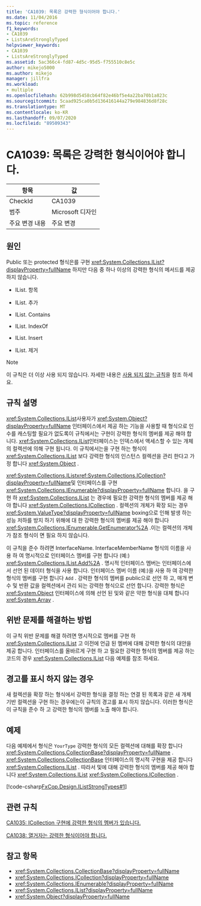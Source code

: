 ```yaml
---
title: 'CA1039: 목록은 강력한 형식이어야 합니다.'
ms.date: 11/04/2016
ms.topic: reference
f1_keywords:
- CA1039
- ListsAreStronglyTyped
helpviewer_keywords:
- CA1039
- ListsAreStronglyTyped
ms.assetid: 5ac366c4-fd87-4d5c-95d5-f755510c8e5c
author: mikejo5000
ms.author: mikejo
manager: jillfra
ms.workload:
- multiple
ms.openlocfilehash: 62b998d5458cb64f82e46bf5e4a22ba70b1a823c
ms.sourcegitcommit: 5caad925ca0b5d136416144a279e984836d8f28c
ms.translationtype: MT
ms.contentlocale: ko-KR
ms.lasthandoff: 09/07/2020
ms.locfileid: "89509343"
---
```

# <a name="ca1039-lists-are-strongly-typed"></a>CA1039: 목록은 강력한 형식이어야 합니다.

|항목|값|
|-|-|
|CheckId|CA1039|
|범주|Microsoft 디자인|
|주요 변경 내용|주요 변경|

## <a name="cause"></a>원인

Public 또는 protected 형식은를 구현 <xref:System.Collections.IList?displayProperty=fullName> 하지만 다음 중 하나 이상의 강력한 형식의 메서드를 제공 하지 않습니다.

- IList. 항목

- IList. 추가

- IList. Contains

- IList. IndexOf

- IList. Insert

- IList. 제거

> [!NOTE]
> 이 규칙은 더 이상 사용 되지 않습니다. 자세한 내용은 [사용 되지 않는 규칙](fxcop-unported-deprecated-rules.md)을 참조 하세요.

## <a name="rule-description"></a>규칙 설명

<xref:System.Collections.IList>사용자가 <xref:System.Object?displayProperty=fullName> 인터페이스에서 제공 하는 기능을 사용할 때 형식으로 인수를 캐스팅할 필요가 없도록이 규칙에서는 구현이 강력한 형식의 멤버를 제공 해야 합니다. <xref:System.Collections.IList>인터페이스는 인덱스에서 액세스할 수 있는 개체의 컬렉션에 의해 구현 됩니다. 이 규칙에서는을 구현 하는 형식이 <xref:System.Collections.IList> 보다 강력한 형식의 인스턴스 컬렉션을 관리 한다고 가정 합니다 <xref:System.Object> .

<xref:System.Collections.IList><xref:System.Collections.ICollection?displayProperty=fullName>및 인터페이스를 구현 <xref:System.Collections.IEnumerable?displayProperty=fullName> 합니다. 을 구현 하 <xref:System.Collections.IList> 는 경우에 필요한 강력한 형식의 멤버를 제공 해야 합니다 <xref:System.Collections.ICollection> . 컬렉션의 개체가 확장 되는 경우 <xref:System.ValueType?displayProperty=fullName> boxing으로 인해 발생 하는 성능 저하를 방지 하기 위해에 대 한 강력한 형식의 멤버를 제공 해야 합니다 <xref:System.Collections.IEnumerable.GetEnumerator%2A> .이는 컬렉션의 개체가 참조 형식이 면 필요 하지 않습니다.

이 규칙을 준수 하려면 InterfaceName. InterfaceMemberName 형식의 이름을 사용 하 여 명시적으로 인터페이스 멤버를 구현 합니다 (예:) <xref:System.Collections.IList.Add%2A> . 명시적 인터페이스 멤버는 인터페이스에서 선언 된 데이터 형식을 사용 합니다. 인터페이스 멤버 이름 (예:)을 사용 하 여 강력한 형식의 멤버를 구현 합니다 `Add` . 강력한 형식의 멤버를 public으로 선언 하 고, 매개 변수 및 반환 값을 컬렉션에서 관리 되는 강력한 형식으로 선언 합니다. 강력한 형식은 <xref:System.Object> 인터페이스에 의해 선언 된 및와 같은 약한 형식을 대체 합니다 <xref:System.Array> .

## <a name="how-to-fix-violations"></a>위반 문제를 해결하는 방법
이 규칙 위반 문제를 해결 하려면 명시적으로 멤버를 구현 하 <xref:System.Collections.IList> 고 이전에 언급 된 멤버에 대해 강력한 형식의 대안을 제공 합니다. 인터페이스를 올바르게 구현 하 고 필요한 강력한 형식의 멤버를 제공 하는 코드의 경우 <xref:System.Collections.IList> 다음 예제를 참조 하세요.

## <a name="when-to-suppress-warnings"></a>경고를 표시 하지 않는 경우
새 컬렉션을 확장 하는 형식에서 강력한 형식을 결정 하는 연결 된 목록과 같은 새 개체 기반 컬렉션을 구현 하는 경우에는이 규칙의 경고를 표시 하지 않습니다. 이러한 형식은이 규칙을 준수 하 고 강력한 형식의 멤버를 노출 해야 합니다.

## <a name="example"></a>예제
다음 예제에서 형식은 `YourType` 강력한 형식의 모든 컬렉션에 대해를 확장 합니다 <xref:System.Collections.CollectionBase?displayProperty=fullName> . <xref:System.Collections.CollectionBase> 인터페이스의 명시적 구현을 제공 합니다 <xref:System.Collections.IList> . 따라서 및에 대해 강력한 형식의 멤버를 제공 해야 합니다 <xref:System.Collections.IList> <xref:System.Collections.ICollection> .

[!code-csharp[FxCop.Design.IListStrongTypes#1](../code-quality/codesnippet/CSharp/ca1039-lists-are-strongly-typed_1.cs)]

## <a name="related-rules"></a>관련 규칙
[CA1035: ICollection 구현에 강력한 형식의 멤버가 있습니다.](../code-quality/ca1035.md)

[CA1038: 열거자는 강력한 형식이어야 합니다.](../code-quality/ca1038.md)

## <a name="see-also"></a>참고 항목

- <xref:System.Collections.CollectionBase?displayProperty=fullName>
- <xref:System.Collections.ICollection?displayProperty=fullName>
- <xref:System.Collections.IEnumerable?displayProperty=fullName>
- <xref:System.Collections.IList?displayProperty=fullName>
- <xref:System.Object?displayProperty=fullName>
